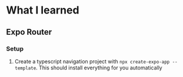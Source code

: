 # What I learned

## Expo Router

### Setup

1. Create a typescript navigation project with `npx create-expo-app --template`. This should install everything for you automatically
